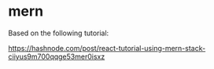 # mern
Based on the following tutorial:

https://hashnode.com/post/react-tutorial-using-mern-stack-ciiyus9m700qqge53mer0isxz
